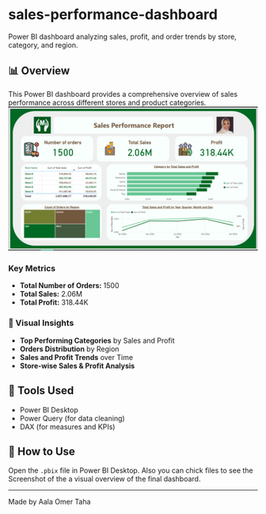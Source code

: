 # sales-performance-dashboard
Power BI dashboard analyzing sales, profit, and order trends by store, category, and region.

## 📊 Overview

This Power BI dashboard provides a comprehensive overview of sales performance across different stores and product categories.
![Sales Dashboard](sales_dashboard.png)

### Key Metrics
- **Total Number of Orders:** 1500
- **Total Sales:** 2.06M
- **Total Profit:** 318.44K

### 📌 Visual Insights
- **Top Performing Categories** by Sales and Profit
- **Orders Distribution** by Region
- **Sales and Profit Trends** over Time
- **Store-wise Sales & Profit Analysis**

## 🔧 Tools Used
- Power BI Desktop
- Power Query (for data cleaning)
- DAX (for measures and KPIs)

## 🚀 How to Use
Open the `.pbix` file in Power BI Desktop. Also you can chick files to see the Screenshot of the
 a visual overview of the final dashboard.

---

Made by Aala Omer Taha
